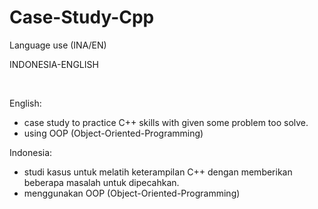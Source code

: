 # Case-Study-Cpp

<p>Language use (INA/EN)</p>
<p>INDONESIA-ENGLISH</p>
<br>

English:
- case study to practice C++ skills with given some problem too solve.
- using OOP (Object-Oriented-Programming)

Indonesia:
- studi kasus untuk melatih keterampilan C++ dengan memberikan beberapa masalah untuk dipecahkan.
- menggunakan OOP (Object-Oriented-Programming)
